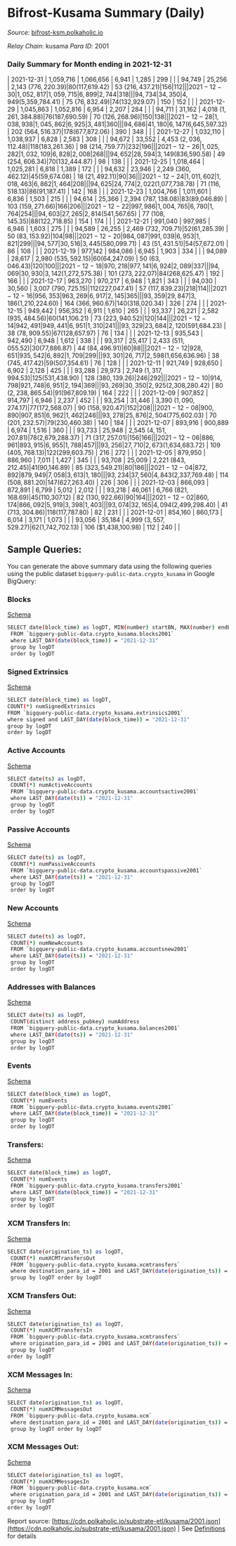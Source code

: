 # Bifrost-Kusama Summary (Daily)

_Source_: [bifrost-ksm.polkaholic.io](https://bifrost-ksm.polkaholic.io)

*Relay Chain*: kusama
*Para ID*: 2001



### Daily Summary for Month ending in 2021-12-31


| 2021-12-31 | 1,059,716 | 1,066,656 | 6,941 | 1,285 | 299 |  |  | 94,749 | 25,256 | 2,143 ($776,220.39) | 80 ($117,619.42) | 53 ($216,437.21) | 156 | 112 |  |
| 2021-12-30 | 1,052,817 | 1,059,715 | 6,899 | 2,744 | 318 |  |  | 94,734 | 34,350 | 4,949 ($5,359,784.41) | 75 ($76,832.49) | 74 ($132,929.07) | 150 | 152 |  |
| 2021-12-29 | 1,045,863 | 1,052,816 | 6,954 | 2,207 | 284 |  |  | 94,711 | 31,162 | 4,018 ($1,261,384.88) | 76 ($187,690.59) | 70 ($126,268.96) | 150 | 138 |  |
| 2021-12-28 | 1,038,938 | 1,045,862 | 6,925 | 3,481 | 360 |  |  | 94,686 | 41,180 | 6,147 ($6,645,597.32) | 202 ($564,516.37) | 178 ($677,872.06) | 390 | 348 |  |
| 2021-12-27 | 1,032,110 | 1,038,937 | 6,828 | 2,583 | 308 |  |  | 94,672 | 33,552 | 4,453 ($2,036,112.48) | 118 ($183,261.36) | 98 ($214,759.77) | 232 | 196 |  |
| 2021-12-26 | 1,025,282 | 1,032,109 | 6,828 | 2,008 | 268 |  |  | 94,652 | 28,594 | 3,149 ($836,590.58) | 49 ($254,606.34) | 70 ($132,444.87) | 98 | 138 |  |
| 2021-12-25 | 1,018,464 | 1,025,281 | 6,818 | 1,389 | 172 |  |  | 94,632 | 23,946 | 2,249 ($360,462.12) | 45 ($59,674.08) | 18 ($21,492.11) | 90 | 36 |  |
| 2021-12-24 | 1,011,602 | 1,018,463 | 6,862 | 1,464 | 208 |  |  | 94,625 | 24,774 | 2,022 ($1,077,738.78) | 71 ($116,518.13) | 86 ($91,187.41) | 142 | 168 |  |
| 2021-12-23 | 1,004,766 | 1,011,601 | 6,836 | 1,503 | 215 |  |  | 94,614 | 25,366 | 2,394 ($787,138.08) | 83 ($89,046.89) | 103 ($159,271.66) | 166 | 206 |  |
| 2021-12-22 | 997,986 | 1,004,765 | 6,780 | 1,764 | 254 |  |  | 94,603 | 27,265 | 2,814 ($541,567.65) | 77 ($108,145.35) | 88 ($122,718.85) | 154 | 174 |  |
| 2021-12-21 | 991,040 | 997,985 | 6,946 | 1,603 | 275 |  |  | 94,589 | 26,255 | 2,469 ($732,709.71) | 52 ($61,285.39) | 50 ($83,153.92) | 104 | 98 |  |
| 2021-12-20 | 984,087 | 991,039 | 6,953 | 1,821 | 299 |  |  | 94,577 | 30,516 | 3,445 ($580,099.71) | 43 ($51,431.51) | 54 ($57,672.01) | 86 | 108 |  |
| 2021-12-19 | 977,142 | 984,086 | 6,945 | 1,903 | 334 |  |  | 94,089 | 28,617 | 2,980 ($535,592.15) | 60 ($64,247.09) | 50 ($63,046.43) | 120 | 100 |  |
| 2021-12-18 | 970,218 | 977,141 | 6,924 | 2,089 | 337 |  |  | 94,069 | 30,930 | 3,142 ($1,272,575.38) | 101 ($273,222.07) | 84 ($268,625.47) | 192 | 166 |  |
| 2021-12-17 | 963,270 | 970,217 | 6,948 | 1,821 | 343 |  |  | 94,030 | 30,560 | 3,007 ($790,725.15) | 112 ($227,047.41) | 57 ($117,839.23) | 218 | 114 |  |
| 2021-12-16 | 956,353 | 963,269 | 6,917 | 2,145 | 365 |  |  | 93,359 | 29,847 | 3,186 ($1,210,224.60) | 164 ($366,960.67) | 140 ($318,020.34) | 326 | 274 |  |
| 2021-12-15 | 949,442 | 956,352 | 6,911 | 1,610 | 265 |  |  | 93,337 | 26,221 | 2,582 ($935,484.56) | 60 ($141,106.21) | 73 ($223,940.52) | 120 | 144 |  |
| 2021-12-14 | 942,491 | 949,441 | 6,951 | 1,310 | 241 |  |  | 93,329 | 23,684 | 2,120 ($591,684.23) | 38 ($78,909.55) | 67 ($128,657.97) | 76 | 134 |  |
| 2021-12-13 | 935,543 | 942,490 | 6,948 | 1,612 | 338 |  |  | 93,317 | 25,417 | 2,433 ($511,055.52) | 30 ($77,886.87) | 44 ($84,496.91) | 60 | 88 |  |
| 2021-12-12 | 928,651 | 935,542 | 6,892 | 1,709 | 299 |  |  | 93,301 | 26,717 | 2,598 ($1,656,636.96) | 38 ($745,417.42) | 59 ($507,354.61) | 76 | 128 |  |
| 2021-12-11 | 921,749 | 928,650 | 6,902 | 2,128 | 425 |  |  | 93,288 | 29,973 | 2,749 ($1,317,994.53) | 125 ($531,438.90) | 128 ($380,139.26) | 246 | 292 |  |
| 2021-12-10 | 914,798 | 921,748 | 6,951 | 2,194 | 369 |  |  | 93,269 | 30,350 | 2,925 ($2,308,280.42) | 80 ($2,238,865.54) | 91 ($967,809.19) | 164 | 222 |  |
| 2021-12-09 | 907,852 | 914,797 | 6,946 | 2,237 | 452 |  |  | 93,254 | 31,446 | 3,390 ($1,090,274.17) | 77 ($172,568.07) | 90 ($158,920.47) | 152 | 208 |  |
| 2021-12-08 | 900,890 | 907,851 | 6,962 | 1,462 | 246 |  |  | 93,278 | 25,876 | 2,504 ($775,602.03) | 70 ($201,232.57) | 79 ($230,460.38) | 140 | 184 |  |
| 2021-12-07 | 893,916 | 900,889 | 6,974 | 1,516 | 360 |  |  | 93,733 | 25,948 | 2,545 ($4,151,207.81) | 78 ($2,679,288.37) | 71 ($317,257.01) | 156 | 166 |  |
| 2021-12-06 | 886,961 | 893,915 | 6,955 | 1,788 | 457 |  |  | 93,256 | 27,710 | 2,673 ($1,634,683.72) | 109 ($405,768.13) | 122 ($299,603.75) | 216 | 272 |  |
| 2021-12-05 | 879,950 | 886,960 | 7,011 | 1,427 | 345 |  |  | 93,708 | 25,009 | 2,221 ($843,212.45) | 41 ($90,146.89) | 85 ($323,549.21) | 80 | 186 |  |
| 2021-12-04 | 872,892 | 879,949 | 7,058 | 3,613 | 1,180 |  |  | 93,234 | 37,560 | 4,843 ($2,337,769.48) | 114 ($508,881.20) | 147 ($627,263.40) | 226 | 306 |  |
| 2021-12-03 | 866,093 | 872,891 | 6,799 | 5,012 | 2,012 |  |  | 93,218 | 46,061 | 6,766 ($821,168.69) | 45 ($110,307.12) | 82 ($130,922.66) | 90 | 164 |  |
| 2021-12-02 | 860,174 | 866,092 | 5,919 | 3,398 | 1,403 |  |  | 93,074 | 32,165 | 4,094 ($2,499,298.40) | 41 ($713,304.86) | 118 ($117,787.80) | 82 | 231 |  |
| 2021-12-01 | 854,160 | 860,173 | 6,014 | 3,171 | 1,073 |  |  | 93,056 | 35,184 | 4,999 ($3,557,529.27) | 62 ($1,742,702.13) | 106 ($1,438,100.98) | 112 | 240 |  |

## Sample Queries:
You can generate the above summary data using the following queries using the public dataset `bigquery-public-data.crypto_kusama` in Google BigQuery:


### Blocks 

[Schema](https://github.com/colorfulnotion/substrate-etl/blob/main/schema/blocks.json)

```bash
SELECT date(block_time) as logDT, MIN(number) startBN, MAX(number) endBN, COUNT(*) numBlocks 
 FROM `bigquery-public-data.crypto_kusama.blocks2001`  
 where LAST_DAY(date(block_time)) = "2021-12-31" 
 group by logDT 
 order by logDT
```

### Signed Extrinsics 

[Schema](https://github.com/colorfulnotion/substrate-etl/blob/main/schema/extrinsics.json)

```bash
SELECT date(block_time) as logDT, 
COUNT(*) numSignedExtrinsics 
FROM `bigquery-public-data.crypto_kusama.extrinsics2001`  
where signed and LAST_DAY(date(block_time)) = "2021-12-31" 
group by logDT 
order by logDT
```

### Active Accounts 

[Schema](https://github.com/colorfulnotion/substrate-etl/blob/main/schema/accountsactive.json)

```bash
SELECT date(ts) as logDT, 
 COUNT(*) numActiveAccounts 
 FROM `bigquery-public-data.crypto_kusama.accountsactive2001` 
 where LAST_DAY(date(ts)) = "2021-12-31" 
 group by logDT 
 order by logDT
```

### Passive Accounts 

[Schema](https://github.com/colorfulnotion/substrate-etl/blob/main/schema/accountspassive.json)

```bash
SELECT date(ts) as logDT, 
 COUNT(*) numPassiveAccounts 
 FROM `bigquery-public-data.crypto_kusama.accountspassive2001` 
 where LAST_DAY(date(ts)) = "2021-12-31" 
 group by logDT 
 order by logDT
```

### New Accounts 

[Schema](https://github.com/colorfulnotion/substrate-etl/blob/main/schema/accountsnew.json)

```bash
SELECT date(ts) as logDT, 
 COUNT(*) numNewAccounts 
 FROM `bigquery-public-data.crypto_kusama.accountsnew2001` 
 where LAST_DAY(date(ts)) = "2021-12-31" 
 group by logDT
 order by logDT
```

### Addresses with Balances 

[Schema](https://github.com/colorfulnotion/substrate-etl/blob/main/schema/balances.json)

```bash
SELECT date(ts) as logDT,
 COUNT(distinct address_pubkey) numAddress 
 FROM `bigquery-public-data.crypto_kusama.balances2001` 
 where LAST_DAY(date(ts)) = "2021-12-31" 
 group by logDT 
 order by logDT
```

### Events 

[Schema](https://github.com/colorfulnotion/substrate-etl/blob/main/schema/events.json)

```bash
SELECT date(block_time) as logDT, 
 COUNT(*) numEvents 
 FROM `bigquery-public-data.crypto_kusama.events2001` 
 where LAST_DAY(date(block_time)) = "2021-12-31" 
 group by logDT 
 order by logDT
```

### Transfers:

[Schema](https://github.com/colorfulnotion/substrate-etl/blob/main/schema/transfers.json)

```bash
SELECT date(block_time) as logDT, 
 COUNT(*) numEvents 
 FROM `bigquery-public-data.crypto_kusama.transfers2001` 
 where LAST_DAY(date(block_time)) = "2021-12-31" 
 group by logDT 
 order by logDT
```

### XCM Transfers In: 

[Schema](https://github.com/colorfulnotion/substrate-etl/blob/main/schema/xcmtransfers.json)

```bash
SELECT date(origination_ts) as logDT, 
 COUNT(*) numXCMTransfersOut 
 FROM `bigquery-public-data.crypto_kusama.xcmtransfers` 
 where destination_para_id = 2001 and LAST_DAY(date(origination_ts)) = "2021-12-31" 
 group by logDT order by logDT
```

### XCM Transfers Out: 

[Schema](https://github.com/colorfulnotion/substrate-etl/blob/main/schema/xcmtransfers.json)

```bash
SELECT date(origination_ts) as logDT, 
 COUNT(*) numXCMTransfersIn 
 FROM `bigquery-public-data.crypto_kusama.xcmtransfers` 
 where origination_para_id = 2001 and LAST_DAY(date(origination_ts)) = "2021-12-31" 
 group by logDT 
order by logDT
```

### XCM Messages In: 

[Schema](https://github.com/colorfulnotion/substrate-etl/blob/main/schema/xcm.json)

```bash
SELECT date(origination_ts) as logDT, 
 COUNT(*) numXCMMessagesOut 
 FROM `bigquery-public-data.crypto_kusama.xcm` 
 where destination_para_id = 2001 and LAST_DAY(date(origination_ts)) = "2021-12-31" 
 group by logDT order by logDT
```

### XCM Messages Out: 

[Schema](https://github.com/colorfulnotion/substrate-etl/blob/main/schema/xcm.json)

```bash
SELECT date(origination_ts) as logDT, 
 COUNT(*) numXCMMessagesIn 
 FROM `bigquery-public-data.crypto_kusama.xcm` 
 where origination_para_id = 2001 and LAST_DAY(date(origination_ts)) = "2021-12-31" 
 group by logDT 
order by logDT
```


Report source: [https://cdn.polkaholic.io/substrate-etl/kusama/2001.json](https://cdn.polkaholic.io/substrate-etl/kusama/2001.json) | See [Definitions](/DEFINITIONS.md) for details
